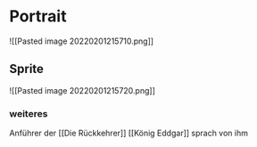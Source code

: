 # Portrait
![[Pasted image 20220201215710.png]]

## Sprite
![[Pasted image 20220201215720.png]]
### weiteres
Anführer der [[Die Rückkehrer]]
[[König Eddgar]] sprach von ihm

